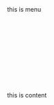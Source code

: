 <!DOCTYPE html>
<html lang="en">

<head>
    <meta charset="UTF-8">
    <meta name="viewport" content="width=device-width, initial-scale=1.0">
    <title>Document</title>
</head>

<body>
    <div style="position: fixed; height: 200px;" class="menu">
        this is menu
    </div>
    <div style="position: relative; top: 200px; height: 2000px;" class="content">
        this is content
    </div>
</body>

</html>
